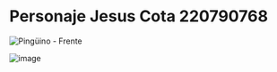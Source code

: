 # Personaje Jesus Cota 220790768
 ![Pingüino - Frente](https://github.com/JesusACotaL/Personaje-Jesus-Cota-220790768/assets/97976469/b364091b-3dee-4922-8a01-44cff369b27c)

![image](https://github.com/JesusACotaL/Personaje-Jesus-Cota-220790768/assets/97976469/8380aed3-88a7-4cc9-924b-f563aff9a163)
